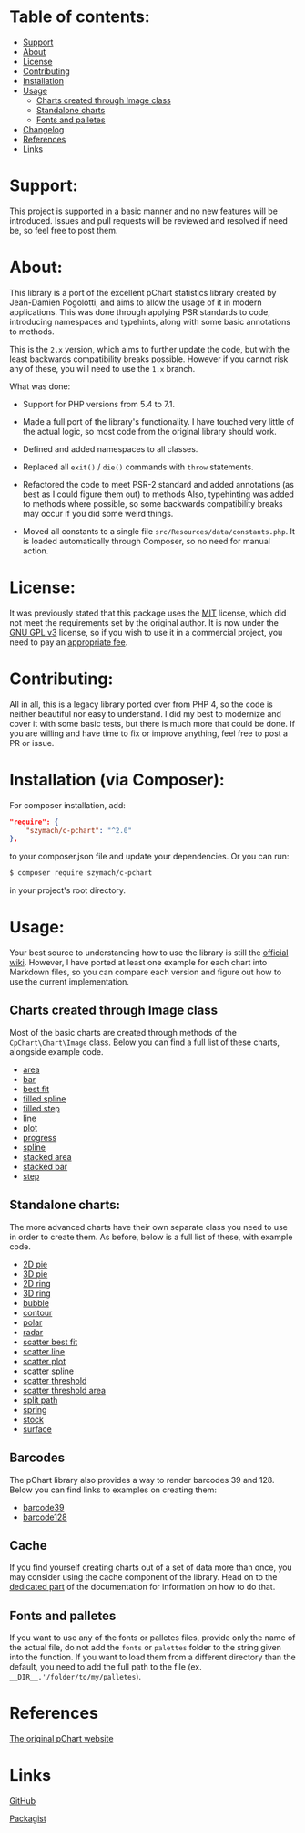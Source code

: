 Table of contents:
==================
* [Support](#support)
* [About](#about)
* [License](#license)
* [Contributing](#contributing)
* [Installation](#installation-via-composer)
* [Usage](#usage)
    - [Charts created through Image class](#charts-created-through-image-class)
    - [Standalone charts](#standalone-charts)
    - [Fonts and palletes](#fonts-and-palletes)
* [Changelog](#changelog)
* [References](#references)
* [Links](#links)

Support:
========

This project is supported in a basic manner and no new features will be introduced.
Issues and pull requests will be reviewed and resolved if need be, so feel free
to post them.

About:
======

This library is a port of the excellent pChart statistics library created by Jean-Damien Pogolotti,
and aims to allow the usage of it in modern applications. This was done through
applying PSR standards to code, introducing namespaces and typehints, along with
some basic annotations to methods.

This is the `2.x` version, which aims to further update the code, but with the least
backwards compatibility breaks possible. However if you cannot risk any of these,
you will need to use the `1.x` branch.

What was done:

- Support for PHP versions from 5.4 to 7.1.

- Made a full port of the library's functionality. I have touched very little of
the actual logic, so most code from the original library should work.

- Defined and added namespaces to all classes.

- Replaced all `exit()` / `die()` commands with `throw` statements.

- Refactored the code to meet PSR-2 standard and added annotations (as best as I could figure them out)
to methods Also, typehinting was added to methods where possible, so some backwards compatibility breaks
may occur if you did some weird things.

- Moved all constants to a single file `src/Resources/data/constants.php`. It is loaded automatically
through Composer, so no need for manual action.

License:
========

It was previously stated that this package uses the [MIT](https://opensource.org/licenses/MIT) license,
which did not meet the requirements set by the original author. It is now under the
[GNU GPL v3](http://www.gnu.org/licenses/gpl-3.0.html) license, so if you wish to
use it in a commercial project, you need to pay an [appropriate fee](http://www.pchart.net/license).

Contributing:
=============

All in all, this is a legacy library ported over from PHP 4, so the code is neither
beautiful nor easy to understand. I did my best to modernize and cover it with
some basic tests, but there is much more that could be done. If you are willing and
have time to fix or improve anything, feel free to post a PR or issue.

Installation (via Composer):
============================

For composer installation, add:

```json
"require": {
    "szymach/c-pchart": "^2.0"
},
```

to your composer.json file and update your dependencies. Or you can run:

```sh
$ composer require szymach/c-pchart
```

in your project's root directory.

Usage:
======

Your best source to understanding how to use the library is still the [official wiki](http://wiki.pchart.net/).
However, I have ported at least one example for each chart into Markdown files,
so you can compare each version and figure out how to use the current implementation.

Charts created through Image class
---------------------------------------

Most of the basic charts are created through methods of the `CpChart\Chart\Image`
class. Below you can find a full list of these charts, alongside example code.

- [area](examples/area.md)
- [bar](examples/bar.md)
- [best fit](examples/best_fit.md)
- [filled spline](examples/filled_spline.md)
- [filled step](examples/filled_step.md)
- [line](examples/line.md)
- [plot](examples/plot.md)
- [progress](examples/progress.md)
- [spline](examples/spline.md)
- [stacked area](examples/stacked_area.md)
- [stacked bar](examples/stacked_bar.md)
- [step](examples/step.md)

Standalone charts:
------------------------------------

The more advanced charts have their own separate class you need to use in order
to create them. As before, below is a full list of these, with example code.

- [2D pie](examples/2d_pie.md)
- [3D pie](examples/3d_pie.md)
- [2D ring](examples/2d_ring.md)
- [3D ring](examples/3d_ring.md)
- [bubble](examples/bubble.md)
- [contour](examples/contour.md)
- [polar](examples/polar.md)
- [radar](examples/radar.md)
- [scatter best fit](examples/scatter_best_fit.md)
- [scatter line](examples/scatter_line.md)
- [scatter plot](examples/scatter_plot.md)
- [scatter spline](examples/scatter_spline.md)
- [scatter threshold](examples/scatter_threshold.md)
- [scatter threshold area](examples/scatter_threshold_area.md)
- [split path](examples/split_path.md)
- [spring](examples/spring.md)
- [stock](examples/stock.md)
- [surface](examples/surface.md)

Barcodes
--------

The pChart library also provides a way to render barcodes 39 and 128. Below you
can find links to examples on creating them:

- [barcode39](examples/barcode_39.md)
- [barcode128](examples/barcode_128.md)

Cache
-----

If you find yourself creating charts out of a set of data more than once, you may
consider using the cache component of the library. Head on to the [dedicated part](examples/cache.md)
of the documentation for information on how to do that.

Fonts and palletes
------------------

If you want to use any of the fonts or palletes files, provide only
the name of the actual file, do not add the `fonts` or `palettes` folder to the
string given into the function. If you want to load them from a different directory
than the default, you need to add the full path to the file (ex. `__DIR__.'/folder/to/my/palletes`).

References
==========
[The original pChart website](http://www.pchart.net/)

Links
=====

[GitHub](https://github.com/szymach/c-pchart)

[Packagist](https://packagist.org/packages/szymach/c-pchart)
